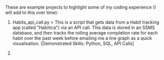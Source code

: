 These are example projects to highlight some of my coding experience (I will add to this over time):

1.    Habits_api_call.py > This is a script that gets data from a Habit tracking app (called "Habitica") via an API call. This data is stored in an SSMS database, and then tracks the rolling average completion rate for each habit over the past week before emailing me a line graph as  a quick visualisation. [Demonstrated Skills: Python, SQL, API Calls]

2.
